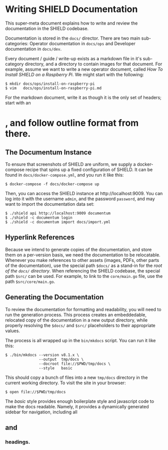 Writing SHIELD Documentation
============================

This super-meta document explains how to write and review the
documentation in the SHIELD codebase.

Documentation is stored in the `docs/` director.  There are two
main sub-categories: Operator documentation in `docs/ops` and
Developer documentation in `docs/dev`.

Every document / guide / write-up exists as a markdown file in
it's sub-category directory, and a directory to contain images for
that document.  For example, assume we want to write a new
operator document, called _How To Install SHIELD on a Raspberry
Pi_.  We might start with the following:

    $ mkdir docs/ops/install-on-raspberry-pi
    $ vim   docs/ops/install-on-raspberry-pi.md

For the markdown document, write it as though it is the only set
of headers; start with an <h1>, and follow outline format from
there.

The Documentum Instance
-----------------------

To ensure that screenshots of SHIELD are uniform, we supply a
docker-compose recipe that spins up a fixed configuration of
SHIELD.  It can be found in `docs/docker-compose.yml`, and you run
it like this:

    $ docker-compose -f docs/docker-compose up

Then, you can access the SHIELD instance at http://localhost:9009.
You can log into it with the username `admin`, and the password
`password`, and may want to import the documentation data set:

    $ ./shield api http://localhost:9009 documentum
    $ ./shield -c documentum login
    $ ./shield -c documentum import docs/import.yml

Hyperlink References
--------------------

Because we intend to generate copies of the documentation, and
store them on a per-version basis, we need the documentation to be
relocatable.  Whenever you make references to other assets
(images, PDFs, other parts of the documentation), use the special
path `$docs/` as a stand-in for the _root of the `docs/`
directory_.  When referencing the SHIELD codebase, the special
path `$src/` can be used.  For example, to link to the
`core/main.go` file, use the path `$src/core/main.go`.

Generating the Documentation
----------------------------

To review the documentation for formatting and readability, you
will need to run the generation process.  This process creates an
embeddedable, relocated copy of the documentation in a new output
directory, while properly resolving the `$docs/` and `$src/`
placeholders to their appropriate values.

The process is all wrapped up in the `bin/mkdocs` script.  You can
run it like this:

    $ ./bin/mkdocs --version v8.1.x \
                   --output  tmp/docs \
                   --docroot file://$PWD/tmp/docs \
                   --style   basic

This should copy a bunch of files into a new `tmp/docs` directory
in the current working directory.  To visit the site in your
browser:

    $ open file://$PWD/tmp/docs

The _basic_ style provides enough boilerplate style and javascript
code to make the docs readable.  Namely, it provides a dynamically
generated sidebar for navigation, including all <h2> and <h3>
headings.
